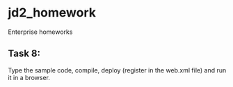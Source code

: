 # jd2_homework
Enterprise homeworks

## Task 8:
Type the sample code, compile, deploy (register in the web.xml file) and run it in a browser.